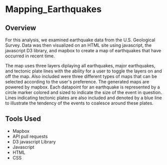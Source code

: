 # Mapping_Earthquakes



## Overview

For this analysis, we examined earthquake data from the U.S. Geological Survey.  Data was then visualized on an HTML site using javascript, the javascript D3 library, and mapbox to create a map of earthquakes that have occurred in recent time. 

The map uses three layers diplaying all earthquakes, major earthquakes, and tectonic plate lines with the ability for a user to toggle the layers on and off the map. Also included were three different types of maps that can be selected according to the user's preference.  The generated maps are powered by mapbox. Each datapoint for an earthquake is represented by a circle marker colored and sized to indicate the size of the event in question. Lines indicating tectonic plates are also included and denoted by a blue line to illustrate the tendency of the events to coalesce around these plates. 

##  Tools Used
 - Mapbox
 - API pull requests
 - D3 javascript Library
 - Javascript
 - HTML
 - CSS 
